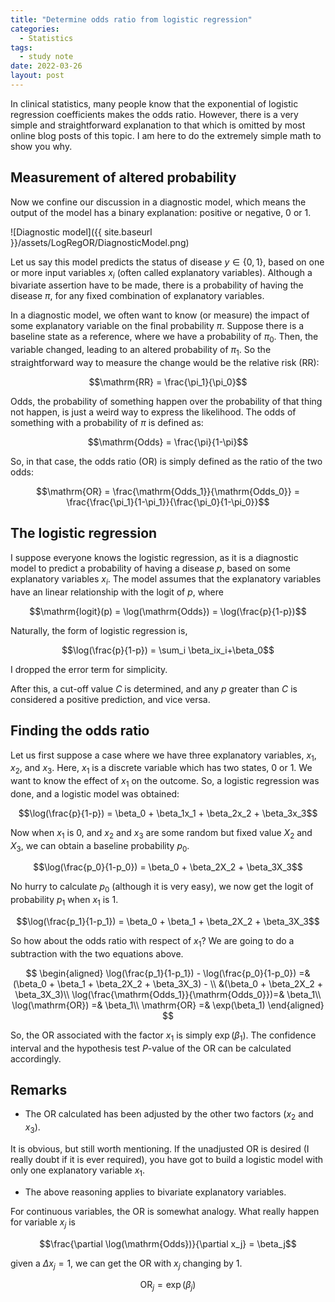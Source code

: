 ```yaml
---
title: "Determine odds ratio from logistic regression"
categories:
  - Statistics
tags:
  - study note
date: 2022-03-26
layout: post
---
```


In clinical statistics, many people know that the exponential of logistic regression coefficients makes the odds ratio. However, there is a very simple and straightforward explanation to that which is omitted by most online blog posts of this topic. I am here to do the extremely simple math to show you why.

## Measurement of altered probability

Now we confine our discussion in a diagnostic model, which means the output of the model has a binary explanation: positive or negative, 0 or 1.

![Diagnostic model]({{ site.baseurl }}/assets/LogRegOR/DiagnosticModel.png)

Let us say this model predicts the status of disease $y\in \{0,1\}$, based on one or more input variables $x_i$ (often called explanatory variables). Although a bivariate assertion have to be made, there is a probability of having the disease $\pi$, for any fixed combination of explanatory variables.

In a diagnostic model, we often want to know (or measure) the impact of some explanatory variable on the final probability $\pi$. Suppose there is a baseline state as a reference, where we have a probability of $\pi_0$. Then, the variable changed, leading to an altered probability of $\pi_1$. So the straightforward way to measure the change would be the relative risk ($\mathrm{RR}$):

$$\mathrm{RR} = \frac{\pi_1}{\pi_0}$$

Odds, the probability of something happen over the probability of that thing not happen, is just a weird way to express the likelihood. The odds of something with a probability of $\pi$ is defined as:

$$\mathrm{Odds} = \frac{\pi}{1-\pi}$$

So, in that case, the odds ratio (OR) is simply defined as the ratio of the two odds:

$$\mathrm{OR} = \frac{\mathrm{Odds_1}}{\mathrm{Odds_0}} = \frac{\frac{\pi_1}{1-\pi_1}}{\frac{\pi_0}{1-\pi_0}}$$

## The logistic regression

I suppose everyone knows the logistic regression, as it is a diagnostic model to predict a probability of having a disease $p$, based on some explanatory variables $x_i$. The model assumes that the explanatory variables have an linear relationship with the logit of $p$, where

$$\mathrm{logit}(p) = \log(\mathrm{Odds}) = \log(\frac{p}{1-p})$$

Naturally, the form of logistic regression is,

$$\log(\frac{p}{1-p}) = \sum_i \beta_ix_i+\beta_0$$

I dropped the error term for simplicity.

After this, a cut-off value $C$ is determined, and any $p$ greater than $C$ is considered a positive prediction, and vice versa.

## Finding the odds ratio

Let us first suppose a case where we have three explanatory variables, $x_1$, $x_2$, and $x_3$. Here, $x_1$ is a discrete variable which has two states, 0 or 1. We want to know the effect of $x_1$ on the outcome. So, a logistic regression was done, and a logistic model was obtained:

$$\log(\frac{p}{1-p}) = \beta_0 + \beta_1x_1 + \beta_2x_2 + \beta_3x_3$$

Now when $x_1$ is 0, and $x_2$ and $x_3$ are some random but fixed value $X_2$ and $X_3$, we can obtain a baseline probability $p_0$.

$$\log(\frac{p_0}{1-p_0}) = \beta_0 + \beta_2X_2 + \beta_3X_3$$

No hurry to calculate $p_0$ (although it is very easy), we now get the logit of probability $p_1$ when $x_1$ is 1.

$$\log(\frac{p_1}{1-p_1}) = \beta_0 + \beta_1 + \beta_2X_2 + \beta_3X_3$$

So how about the odds ratio with respect of $x_1$? We are going to do a subtraction with the two equations above.

$$
\begin{aligned}
    \log(\frac{p_1}{1-p_1}) - \log(\frac{p_0}{1-p_0}) =& (\beta_0 + \beta_1 + \beta_2X_2 + \beta_3X_3) - \\
    &(\beta_0 + \beta_2X_2 + \beta_3X_3)\\
    \log(\frac{\mathrm{Odds_1}}{\mathrm{Odds_0}})=& \beta_1\\
    \log(\mathrm{OR}) =& \beta_1\\
    \mathrm{OR} =& \exp(\beta_1)
\end{aligned}
$$

So, the OR associated with the factor $x_1$ is simply $\exp(\beta_1)$. The confidence interval and the hypothesis test $P$-value of the OR can be calculated accordingly.

## Remarks

- The OR calculated has been adjusted by the other two factors ($x_2$ and $x_3$).

It is obvious, but still worth mentioning. If the unadjusted OR is desired (I really doubt if it is ever required), you have got to build a logistic model with only one explanatory variable $x_1$.

- The above reasoning applies to bivariate explanatory variables.  

For continuous variables, the OR is somewhat analogy. What really happen for variable $x_j$ is

$$\frac{\partial \log(\mathrm{Odds})}{\partial x_j} = \beta_j$$

given a $\Delta x_j = 1$, we can get the OR with $x_j$ changing by 1.

$$\mathrm{OR}_j = \exp(\beta_j)$$
